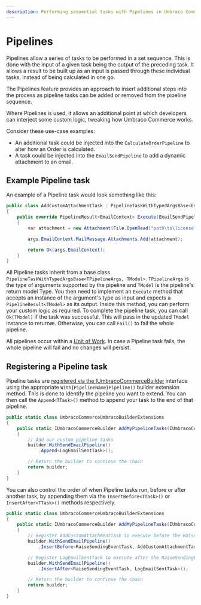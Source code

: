 ```yaml
---
description: Performing sequential tasks with Pipelines in Umbraco Commerce.
---
```


# Pipelines

Pipelines allow a series of tasks to be performed in a set sequence. This is done with the input of a given task being the output of the preceding task. It allows a result to be built up as an input is passed through these individual tasks, instead of being calculated in one go.

The Pipelines feature provides an approach to insert additional steps into the process as pipeline tasks can be added or removed from the pipeline sequence.

Where Pipelines is used, it allows an additional point at which developers can interject some custom logic, tweaking how Umbraco Commerce works.

Consider these use-case examples:

* An additional task could be injected into the `CalculateOrderPipeline` to alter how an Order is calculated.
* A task could be injected into the `EmailSendPipeline` to add a dynamic attachment to an email.

## Example Pipeline task

An example of a Pipeline task would look something like this:

```csharp
public class AddCustomAttachmentTask : PipelineTaskWithTypedArgsBase<EmailSendPipelineArgs, EmailContext>
{
    public override PipelineResult<EmailContext> Execute(EmailSendPipelineArgs args)
    {
        var attachment = new Attachment(File.OpenRead("path\to\license.lic"), "license.lic");

        args.EmailContext.MailMessage.Attachments.Add(attachment);

        return Ok(args.EmailContext);
    }
}
```

All Pipeline tasks inherit from a base class `PipelineTaskWithTypedArgsBase<TPipelineArgs, TModel>`. `TPipelineArgs` is the type of arguments supported by the pipeline and `TModel` is the pipeline's return model Type. You then need to implement an `Execute` method that accepts an instance of the argument's type as input and expects a `PipelineResult<TModel>` as its output. Inside this method, you can perform your custom logic as required. To complete the pipeline task, you can call `Ok(TModel)` if the task was successful. This will pass in the updated `TModel` instance to returnæ. Otherwise, you can call `Fail()` to fail the whole pipeline.

All pipelines occur within a [Unit of Work](unit-of-work.md). In case a Pipeline task fails, the whole pipeline will fail and no changes will persist.

## Registering a Pipeline task

Pipeline tasks are [registered via the IUmbracoCommerceBuilder](umbraco-commerce-builder.md) interface using the appropriate `With{PipelineName}Pipeline()` builder extension method. This is done to identify the pipeline you want to extend. You can then call the `Append<TTask>()` method to append your task to the end of that pipeline.

```csharp
public static class UmbracoCommerceUmbracoBuilderExtensions
{
    public static IUmbracoCommerceBuilder AddMyPipelineTasks(IUmbracoCommerceBuilder builder)
    {
        // Add our custom pipeline tasks
        builder.WithSendEmailPipeline()
            .Append<LogEmailSentTask>();

        // Return the builder to continue the chain
        return builder;
    }
}
```

You can also control the order of when Pipeline tasks run, before or after another task, by appending them via the `InsertBefore<TTask>()` or `InsertAfter<TTask>()` methods respectively.

```csharp
public static class UmbracoCommerceUmbracoBuilderExtensions
{
    public static IUmbracoCommerceBuilder AddMyPipelineTasks(IUmbracoCommerceBuilder builder)
    {
        // Register AddCustomAttachmentTask to execute before the RaiseSendingEventTask
        builder.WithSendEmailPipeline()
            .InsertBefore<RaiseSendingEventTask, AddCustomAttachmentTask>();

        // Register LogEmailSentTask to execute after the RaiseSendingEventTask
        builder.WithSendEmailPipeline()
            .InsertAfter<RaiseSendingEventTask, LogEmailSentTask>();

        // Return the builder to continue the chain
        return builder;
    }
}
```
